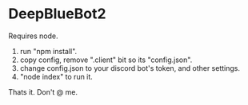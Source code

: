 # DeepBlueBot2

Requires node.

1) run "npm install".
2) copy config, remove ".client" bit so its "config.json".
3) change config.json to your discord bot's token, and other settings.
4) "node index" to run it.

Thats it. Don't @ me.
